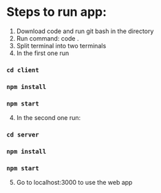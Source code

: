 # Steps to run app:

1. Download code and run git bash in the directory
2. Run command: code .
3. Split terminal into two terminals
4. In the first one run

### `cd client`

### `npm install`

### `npm start`

4. In the second one run:

### `cd server`

### `npm install`

### `npm start`

5. Go to localhost:3000 to use the web app
